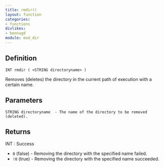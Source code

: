 ```yaml
---
title: rmdir()
layout: function
categories:
- functions
divlikes:
- bennugd
module: mod_dir
---
```


## Definition

    INT rmdir ( <STRING directoryname> )

Removes (deletes) the directory in the current path of execution with a certain name.

## Parameters

    STRING directoryname  - The name of the directory to be removed (deleted).

## Returns

INT : Success

- `0` (false) - Removing the directory with the specified name failed.
- `!0` (true)  - Removing the directory with the specified name succeeded.
